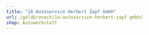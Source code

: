 ```yaml
---
title: "1A Autoservice Herbert Zapf GmbH"
url: /goldkronach/1a-autoservice-herbert-zapf-gmbh/
shop: Autowerkstatt
---
```


